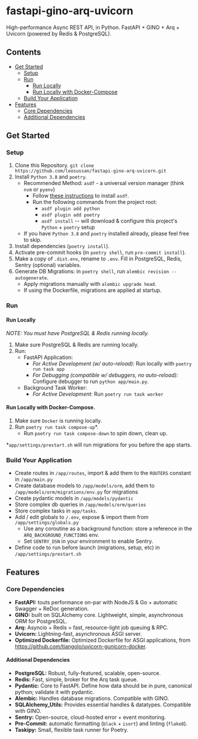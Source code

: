 # fastapi-gino-arq-uvicorn
High-performance Async REST API, in Python. FastAPI + GINO + Arq + Uvicorn (powered by Redis & PostgreSQL).

## Contents
* [Get Started](#get-started)
  * [Setup](#setup)
  * [Run](#run)
    * [Run Locally](#run-locally)
    * [Run Locally with Docker-Compose](#run-locally-with-docker-compose)
  * [Build Your Application](#build-your-application)
* [Features](#features)
  * [Core Dependencies](#core-dependencies)
  * [Additional Dependencies](#additional-dependencies)

## Get Started
### Setup
1. Clone this Repository. `git clone https://github.com/leosussan/fastapi-gino-arq-uvicorn.git`
2. Install `Python 3.8` and `poetry`.
    * Recommended Method: `asdf` - a universal version manager (think `nvm` or `pyenv`)
        * Follow [these instructions](https://asdf-vm.com/#/core-manage-asdf-vm?id=install-asdf-vm) to install `asdf`.
        * Run the following commands from the project root:
            * `asdf plugin add python`
            * `asdf plugin add poetry`
            * `asdf install` -- will download & configure this project's `Python` + `poetry` setup
    * If you have `Python 3.8` and `poetry` installed already, please feel free to skip.
3. Install dependencies (`poetry install`).
4. Activate pre-commit hooks (in `poetry shell`, run `pre-commit install`).
5. Make a copy of `.dist.env`, rename to `.env`. Fill in PostgreSQL, Redis, Sentry (optional) variables.
6. Generate DB Migrations: in `poetry shell`, run `alembic revision --autogenerate`. 
    * Apply migrations manually with `alembic upgrade head`.
    * If using the Dockerfile, migrations are applied at startup.

### Run

#### Run Locally
_NOTE: You must have PostgreSQL & Redis running locally._

1. Make sure PostgreSQL & Redis are running locally.
2. Run:
    - FastAPI Application:
        * _For Active Development (w/ auto-reload):_ Run locally with `poetry run task app`
        * _For Debugging (compatible w/ debuggers, no auto-reload):_ Configure debugger to run `python app/main.py`.
    - Background Task Worker:
        * _For Active Development:_ Run  `poetry run task worker`

#### Run Locally with Docker-Compose.
1. Make sure `Docker` is running locally.
2. Run `poetry run task compose-up`*.
   - Run `poetry run task compose-down` to spin down, clean up.

*`app/settings/prestart.sh` will run migrations for you before the app starts.

### Build Your Application
* Create routes in `/app/routes`, import & add them to the `ROUTERS` constant in  `/app/main.py`
* Create database models to `/app/models/orm`, add them to `/app/models/orm/migrations/env.py` for migrations
* Create pydantic models in `/app/models/pydantic`
* Store complex db queries in `/app/models/orm/queries`
* Store complex tasks in `app/tasks`.
* Add / edit globals to `/.env`, expose & import them from `/app/settings/globals.py`
    * Use any coroutine as a background function: store a reference in the `ARQ_BACKGROUND_FUNCTIONS` env.
    * Set `SENTRY_DSN` in your environment to enable Sentry.
* Define code to run before launch (migrations, setup, etc) in `/app/settings/prestart.sh`

## Features
### Core Dependencies
* **FastAPI:** touts performance on-par with NodeJS & Go + automatic Swagger + ReDoc generation. 
* **GINO:** built on SQLAlchemy core. Lightweight, simple, asynchronous ORM for PostgreSQL.
* **Arq:** Asyncio + Redis = fast, resource-light job queuing & RPC.
* **Uvicorn:** Lightning-fast, asynchronous ASGI server.
* **Optimized Dockerfile:** Optimized Dockerfile for ASGI applications, from https://github.com/tiangolo/uvicorn-gunicorn-docker.

#### Additional Dependencies
* **PostgreSQL:** Robust, fully-featured, scalable, open-source.
* **Redis:** Fast, simple, broker for the Arq task queue.
* **Pydantic:** Core to FastAPI. Define how data should be in pure, canonical python; validate it with pydantic. 
* **Alembic:** Handles database migrations. Compatible with GINO.
* **SQLAlchemy_Utils:** Provides essential handles & datatypes. Compatible with GINO.
* **Sentry:** Open-source, cloud-hosted error + event monitoring.
* **Pre-Commit:** automatic formatting (`black` + `isort`) and linting (`flake8`).
* **Taskipy:** Small, flexible task runner for Poetry.
